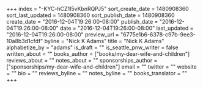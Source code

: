 +++
index = "-KYC-hCZ1I5vKbnRQPJ5"
sort_create_date = 1480908360
sort_last_updated = 1480908360
sort_publish_date = 1480908360
create_date = "2016-12-04T19:26:00-08:00"
publish_date = "2016-12-04T19:26:00-08:00"
date = "2016-12-04T19:26:00-08:00"
last_updated = "2016-12-04T19:26:00-08:00"
preview_url = "6775e1b6-6378-c97b-9ee3-10a8b3d1cfdf"
byline = "Nick K Adams"
title = "Nick K Adams"
alphabetize_by = "adams"
is_draft = ""
is_seattle_pnw_writer = false
written_about = ""
books_author = ["books/my-dear-wife-and-children"]
reviews_about = ""
notes_about = ""
sponsorships_author = ["sponsorships/my-dear-wife-and-children"]
email = ""
twitter = ""
website = ""
bio = ""
reviews_byline = ""
notes_byline = ""
books_translator = ""
+++
